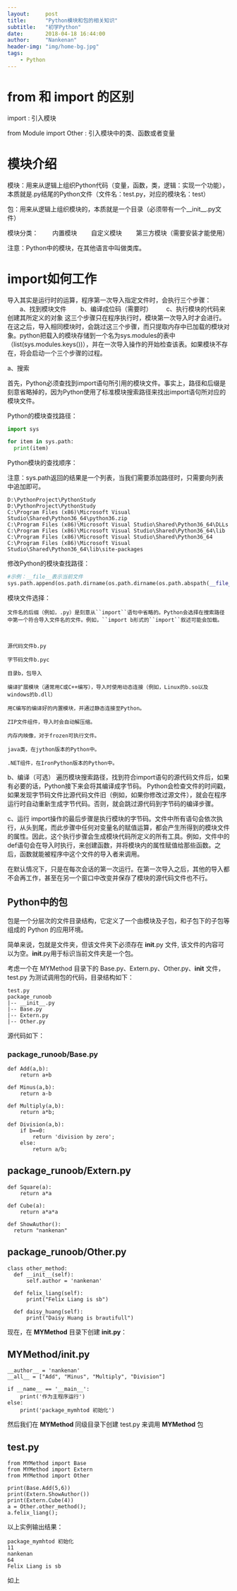 ```yaml
---
layout:     post
title:      "Python模块和包的相关知识"
subtitle:   "初学Python"
date:       2018-04-18 16:44:00
author:     "Nankenan"
header-img: "img/home-bg.jpg"
tags:
    - Python
---
```


# from 和 import 的区别

import : 引入模块

from Module  import Other : 引入模块中的类、函数或者变量





# 模块介绍

模块：用来从逻辑上组织Python代码（变量，函数，类，逻辑：实现一个功能），本质就是.py结尾的Python文件（文件名：test.py，对应的模块名：test）

包：用来从逻辑上组织模块的，本质就是一个目录（必须带有一个__init__.py文件）

模块分类：
　　内置模块
　　自定义模块
　　第三方模块（需要安装才能使用）

注意：Python中的模块，在其他语言中叫做类库。



# import如何工作

导入其实是运行时的运算，程序第一次导入指定文件时，会执行三个步骤：
　　a、找到模块文件
　　b、编译成位码（需要时）
　　c、执行模块的代码来创建其所定义的对象
这三个步骤只在程序执行时，模块第一次导入时才会进行。在这之后，导入相同模块时，会跳过这三个步骤，而只提取内存中已加载的模块对象。python把载入的模块存储到一个名为sys.modules的表中（list(sys.modules.keys())），并在一次导入操作的开始检查该表。如果模块不存在，将会启动一个三个步骤的过程。



 a、搜索

首先，Python必须查找到import语句所引用的模块文件。事实上，路径和后缀是刻意省略掉的，因为Python使用了标准模块搜索路径来找出import语句所对应的模块文件。

Python的模块查找路径：

```python
import sys

for item in sys.path:
  print(item)
```



Python模块的查找顺序：

注意：sys.path返回的结果是一个列表，当我们需要添加路径时，只需要向列表中追加即可。

```
D:\PythonProject\PythonStudy
D:\PythonProject\PythonStudy
C:\Program Files (x86)\Microsoft Visual Studio\Shared\Python36_64\python36.zip
C:\Program Files (x86)\Microsoft Visual Studio\Shared\Python36_64\DLLs
C:\Program Files (x86)\Microsoft Visual Studio\Shared\Python36_64\lib
C:\Program Files (x86)\Microsoft Visual Studio\Shared\Python36_64
C:\Program Files (x86)\Microsoft Visual Studio\Shared\Python36_64\lib\site-packages
```



修改Python的模块查找路径：

```python
#示例：__file__表示当前文件
sys.path.append(os.path.dirname(os.path.dirname(os.path.abspath(__file__))))
```



模块文件选择：

```
文件名的后缀（例如，.py）是刻意从``import``语句中省略的。Python会选择在搜索路径中第一个符合导入文件名的文件。例如，``import b形式的``import``叙述可能会加载。

 

源代码文件b.py

字节码文件b.pyc

目录b，包导入

编译扩展模块（通常用C或C++编写），导入时使用动态连接（例如，Linux的b.so以及windows的b.dll）

用C编写的编译好的内置模块，并通过静态连接至Python。

ZIP文件组件，导入时会自动解压缩。

内存内映像，对于frozen可执行文件。

java类，在jython版本的Python中。

.NET组件，在IronPython版本的Python中。

```



b、编译（可选）
遍历模块搜索路径，找到符合import语句的源代码文件后，如果有必要的话，Python接下来会将其编译成字节码。
Python会检查文件的时间戳，如果发现字节码文件比源代码文件旧（例如，如果你修改过源文件），就会在程序运行时自动重新生成字节代码。否则，就会跳过源代码到字节码的编译步骤。

c、运行
import操作的最后步骤是执行模块的字节码。文件中所有语句会依次执行，从头到尾，而此步骤中任何对变量名的赋值运算，都会产生所得到的模块文件的属性。因此，这个执行步骤会生成模块代码所定义的所有工具。例如，文件中的def语句会在导入时执行，来创建函数，并将模块内的属性赋值给那些函数。之后，函数就能被程序中这个文件的导入者来调用。

在默认情况下，只是在每次会话的第一次运行。在第一次导入之后，其他的导入都不会再工作，甚至在另一个窗口中改变并保存了模块的源代码文件也不行。



## Python中的包

包是一个分层次的文件目录结构，它定义了一个由模块及子包，和子包下的子包等组成的 Python 的应用环境。

简单来说，包就是文件夹，但该文件夹下必须存在 __init__.py 文件, 该文件的内容可以为空。__init__.py用于标识当前文件夹是一个包。

考虑一个在 MYMethod 目录下的 Base.py、Extern.py、Other.py、__init__ 文件，test.py 为测试调用包的代码，目录结构如下：

```
test.py
package_runoob
|-- __init__.py
|-- Base.py
|-- Extern.py
|-- Other.py
```

源代码如下：

### package_runoob/Base.py

```
def Add(a,b):
    return a+b

def Minus(a,b):
    return a-b

def Multiply(a,b):
    return a*b;

def Division(a,b):
    if b==0:
        return 'division by zero';
    else:
        return a/b;
```

## package_runoob/Extern.py

```
def Square(a):
    return a*a

def Cube(a):
    return a*a*a

def ShowAuthor():
  return "nankenan"
```

## package_runoob/Other.py

```
class other_method:
  def __init__(self):
      self.author = 'nankenan'

  def felix_liang(self):
      print("Felix Liang is sb")

  def daisy_huang(self):
      print("Daisy Huang is brautifull")
```

现在，在 **MYMethod** 目录下创建 **__init__.py**：

## MYMethod/__init__.py

```
__author__ = 'nankenan'
__all__ = ["Add", "Minus", "Multiply", "Division"]

if __name__ == '__main__':
    print('作为主程序运行')
else:
    print('package_mymhtod 初始化')
```

然后我们在 **MYMethod** 同级目录下创建 test.py 来调用 **MYMethod** 包

## test.py

```
from MYMethod import Base
from MYMethod import Extern
from MYMethod import Other

print(Base.Add(5,6))
print(Extern.ShowAuthor())
print(Extern.Cube(4))
a = Other.other_method();
a.felix_liang();

```

以上实例输出结果：

```
package_mymhtod 初始化
11
nankenan
64
Felix Liang is sb
```

如上

